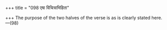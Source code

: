 +++
title = "098 एषा विचित्राभिहिता"

+++
The purpose of the two halves of the verse is as is clearly stated
here.—(98)
